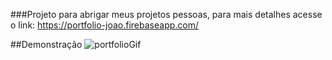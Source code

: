 ###Projeto para abrigar meus projetos pessoas, para mais detalhes acesse o link: https://portfolio-joao.firebaseapp.com/

##Demonstração
![portfolioGif](https://giphy.com/gifs/qPD21X1iGahkyto4qV)
